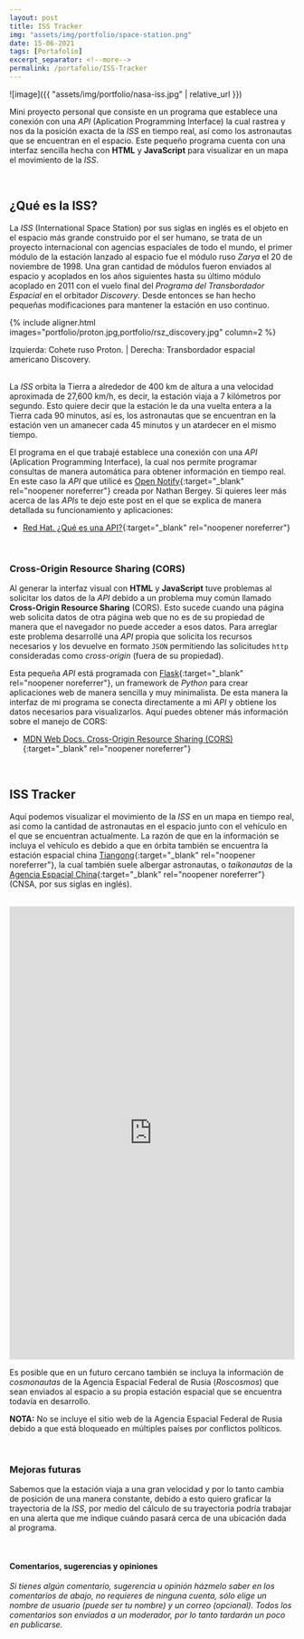 ```yaml
---
layout: post
title: ISS Tracker
img: "assets/img/portfolio/space-station.png"
date: 15-06-2021
tags: [Portafolio]
excerpt_separator: <!--more-->
permalink: /portafolio/ISS-Tracker
---
```

![image]({{ "assets/img/portfolio/nasa-iss.jpg" | relative_url }})

Mini proyecto personal que consiste en un programa que establece una conexión con una _API_ (Aplication Programming Interface) la cual rastrea y nos da la posición exacta de la _ISS_ en tiempo real, así como los astronautas que se encuentran en el espacio.<!--more--> Este pequeño programa cuenta con una interfaz sencilla hecha con **HTML** y **JavaScript** para visualizar en un mapa el movimiento de la _ISS_.

<br>

## ¿Qué es la ISS?
La _ISS_ (International Space Station) por sus siglas en inglés es el objeto en el espacio más grande construido por el ser humano, se trata de un proyecto internacional con agencias espaciales de todo el mundo, el primer módulo de la estación lanzado al espacio fue el módulo ruso _Zarya_ el 20 de noviembre de 1998. Una gran cantidad de módulos fueron enviados al espacio y acoplados en los años siguientes hasta su último módulo acoplado en 2011 con el vuelo final del _Programa del Transbordador Espacial_ en el orbitador _Discovery_. Desde entonces se han hecho pequeñas modificaciones para mantener la estación en uso continuo.

{% include aligner.html
  images="portfolio/proton.jpg,portfolio/rsz_discovery.jpg"
  column=2
%}

<figcaption> Izquierda: Cohete ruso Proton. | Derecha: Transbordador espacial americano Discovery. </figcaption>

<br>

La _ISS_ orbita la Tierra a alrededor de 400 km de altura a una velocidad aproximada de 27,600 km/h, es decir, la estación viaja a 7 kilómetros por segundo. Esto quiere decir que la estación le da una vuelta entera a la Tierra cada 90 minutos, así es, los astronautas que se encuentran en la estación ven un amanecer cada 45 minutos y un atardecer en el mismo tiempo.

El programa en el que trabajé establece una conexión con una _API_ (Aplication Programming Interface), la cual nos permite programar consultas de manera automática para obtener información en tiempo real. En este caso la _API_ que utilicé es [Open Notify](http://open-notify.org/Open-Notify-API/){:target="_blank" rel="noopener noreferrer"} creada por Nathan Bergey. Si quieres leer más acerca de las *APIs* te dejo este post en el que se explica de manera detallada su funcionamiento y aplicaciones:

- [Red Hat. ¿Qué es una API?](https://www.redhat.com/es/topics/api/what-are-application-programming-interfaces){:target="_blank" rel="noopener noreferrer"}

<br>

### Cross-Origin Resource Sharing (CORS)
Al generar la interfaz visual con **HTML** y **JavaScript** tuve problemas al solicitar los datos de la _API_ debido a un problema muy común llamado **Cross-Origin Resource Sharing** (CORS). Esto sucede cuando una página web solicita datos de otra página web que no es de su propiedad de manera que el navegador no puede acceder a esos datos. Para arreglar este problema desarrollé una _API_ propia que solicita los recursos necesarios y los devuelve en formato `JSON` permitiendo las solicitudes `http` consideradas como _cross-origin_ (fuera de su propiedad).

Esta pequeña _API_ está programada con [Flask](https://flask.palletsprojects.com/en/2.1.x/){:target="_blank" rel="noopener noreferrer"}, un framework de *Python* para crear aplicaciones web de manera sencilla y muy minimalista. De esta manera la interfaz de mi programa se conecta directamente a mi *API* y obtiene los datos necesarios para visualizarlos. Aquí puedes obtener más información sobre el manejo de CORS:

- [MDN Web Docs. Cross-Origin Resource Sharing (CORS)](https://developer.mozilla.org/en-US/docs/Web/HTTP/CORS){:target="_blank" rel="noopener noreferrer"}

<br>

## ISS Tracker
Aquí podemos visualizar el movimiento de la _ISS_ en un mapa en tiempo real, así como la cantidad de astronautas en el espacio junto con el vehículo en el que se encuentran actualmente. La razón de que en la información se incluya el vehículo es debido a que en órbita también se encuentra la estación espacial china [Tiangong](https://en.wikipedia.org/wiki/Tiangong_space_station){:target="_blank" rel="noopener noreferrer"}, la cual también suele albergar astronautas, o *taikonautas* de la [Agencia Espacial China](http://www.cnsa.gov.cn/english/){:target="_blank" rel="noopener noreferrer"} (CNSA, por sus siglas en inglés).

<br>

<iframe title="ISS Javascript Tracker"
    width='100%' height='800px' scrolling='no' frameborder='0'
    src="https://jcbucio.github.io/iss-javascript-tracker">
</iframe>

<br>

Es posible que en un futuro cercano también se incluya la información de *cosmonautas* de la Agencia Espacial Federal de Rusia (*Roscosmos*) que sean enviados al espacio a su propia estación espacial que se encuentra todavía en desarrollo.

**NOTA:** No se incluye el sitio web de la Agencia Espacial Federal de Rusia debido a que está bloqueado en múltiples países por conflictos políticos.

<br>

### Mejoras futuras
Sabemos que la estación viaja a una gran velocidad y por lo tanto cambia de posición de una manera constante, debido a esto quiero graficar la trayectoria de la _ISS_, por medio del cálculo de su trayectoria podría trabajar en una alerta que me indique cuándo pasará cerca de una ubicación dada al programa.

<br>

#### Comentarios, sugerencias y opiniones
_Si tienes algún comentario, sugerencia u opinión házmelo saber en los comentarios de abajo, no requieres de ninguna cuenta, sólo elige un nombre de usuario (puede ser tu nombre) y un correo (opcional). Todos los comentarios son enviados a un moderador, por lo tanto tardarán un poco en publicarse._
